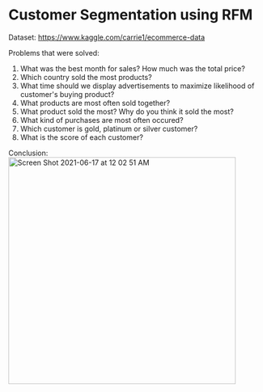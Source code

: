 # Customer Segmentation using RFM

Dataset: https://www.kaggle.com/carrie1/ecommerce-data

Problems that were solved:
1. What was the best month for sales? How much was the total price?
2. Which country sold the most products?
3. What time should we display advertisements to maximize likelihood of customer's buying product?
4. What products are most often sold together?
5. What product sold the most? Why do you think it sold the most?
6. What kind of purchases are most often occured?
7. Which customer is gold, platinum or silver customer?
8. What is the score of each customer? 

Conclusion:
<img width="449" alt="Screen Shot 2021-06-17 at 12 02 51 AM" src="https://user-images.githubusercontent.com/26146104/122273734-661b9c80-ceff-11eb-8353-7f47018f3979.png">

